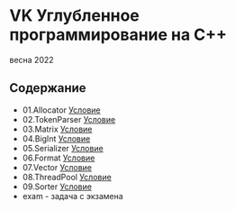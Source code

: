 # VK Углубленное программирование на C++
весна 2022

## Содержание
- 01.Allocator [Условие](https://github.com/mailcourses/technosphere_deep_cpp/blob/master/lesson-02/homework.md)
- 02.TokenParser [Условие](https://github.com/mailcourses/technosphere_deep_cpp/blob/master/lesson-03/homework.md)
- 03.Matrix [Условие](https://github.com/mailcourses/technosphere_deep_cpp/blob/master/lesson-04/homework.md)
- 04.BigInt [Условие](https://github.com/mailcourses/technosphere_deep_cpp/blob/master/lesson-05/homework.md)
- 05.Serializer [Условие](https://github.com/mailcourses/technosphere_deep_cpp/blob/master/lesson-06/homework.md)
- 06.Format [Условие](https://github.com/mailcourses/technosphere_deep_cpp/blob/master/lesson-07/homework.md)
- 07.Vector [Условие](https://github.com/mailcourses/technosphere_deep_cpp/blob/master/lesson-08/homework.md)
- 08.ThreadPool [Условие](https://github.com/mailcourses/technosphere_deep_cpp/blob/master/lesson-09/homework.md)
- 09.Sorter [Условие](https://github.com/mailcourses/technosphere_deep_cpp/blob/master/lesson-10/homework.md)
- exam - задача с экзамена
